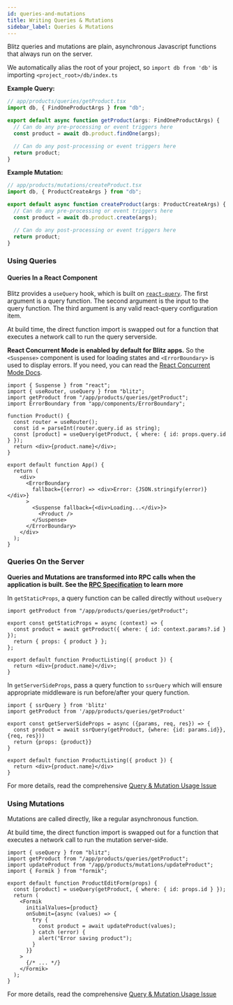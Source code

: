 ```yaml
---
id: queries-and-mutations
title: Writing Queries & Mutations
sidebar_label: Queries & Mutations
---
```


Blitz queries and mutations are plain, asynchronous Javascript functions that always run on the server.

We automatically alias the root of your project, so `import db from 'db'` is importing `<project_root>/db/index.ts`

**Example Query:**

```ts
// app/products/queries/getProduct.tsx
import db, { FindOneProductArgs } from "db";

export default async function getProduct(args: FindOneProductArgs) {
  // Can do any pre-processing or event triggers here
  const product = await db.product.findOne(args);

  // Can do any post-processing or event triggers here
  return product;
}
```

**Example Mutation:**

```ts
// app/products/mutations/createProduct.tsx
import db, { ProductCreateArgs } from "db";

export default async function createProduct(args: ProductCreateArgs) {
  // Can do any pre-processing or event triggers here
  const product = await db.product.create(args);

  // Can do any post-processing or event triggers here
  return product;
}
```

### Using Queries

#### Queries In a React Component

Blitz provides a `useQuery` hook, which is built on [`react-query`](https://github.com/tannerlinsley/react-query). The first argument is a query function. The second argument is the input to the query function. The third argument is any valid react-query configuration item.

At build time, the direct function import is swapped out for a function that executes a network call to run the query serverside.

**React Concurrent Mode is enabled by default for Blitz apps.** So the `<Suspense>` component is used for loading states and `<ErrorBoundary>` is used to display errors. If you need, you can read the [React Concurrent Mode Docs](https://reactjs.org/docs/concurrent-mode-intro.html).

```tsx
import { Suspense } from "react";
import { useRouter, useQuery } from "blitz";
import getProduct from "/app/products/queries/getProduct";
import ErrorBoundary from "app/components/ErrorBoundary";

function Product() {
  const router = useRouter();
  const id = parseInt(router.query.id as string);
  const [product] = useQuery(getProduct, { where: { id: props.query.id } });
  return <div>{product.name}</div>;
}

export default function App() {
  return (
    <div>
      <ErrorBoundary
        fallback={(error) => <div>Error: {JSON.stringify(error)}</div>}
      >
        <Suspense fallback={<div>Loading...</div>}>
          <Product />
        </Suspense>
      </ErrorBoundary>
    </div>
  );
}
```

### Queries On the Server

**Queries and Mutations are transformed into RPC calls when the application is built. See the [RPC Specification](../advanced/rpc-specification) to learn more**

In `getStaticProps`, a query function can be called directly without `useQuery`

```tsx
import getProduct from "/app/products/queries/getProduct";

export const getStaticProps = async (context) => {
  const product = await getProduct({ where: { id: context.params?.id } });
  return { props: { product } };
};

export default function ProductListing({ product }) {
  return <div>{product.name}</div>;
}
```

In `getServerSideProps`, pass a query function to `ssrQuery` which will ensure appropriate middleware is run before/after your query function.

```tsx
import { ssrQuery } from 'blitz'
import getProduct from '/app/products/queries/getProduct'

export const getServerSideProps = async ({params, req, res}) => {
  const product = await ssrQuery(getProduct, {where: {id: params.id}}, {req, res}))
  return {props: {product}}
}

export default function ProductListing({ product }) {
  return <div>{product.name}</div>
}
```

For more details, read the comprehensive [Query & Mutation Usage Issue](https://github.com/blitz-js/blitz/issues/89)

### Using Mutations

Mutations are called directly, like a regular asynchronous function.

At build time, the direct function import is swapped out for a function that executes a network call to run the mutation server-side.

```tsx
import { useQuery } from "blitz";
import getProduct from "/app/products/queries/getProduct";
import updateProduct from "/app/products/mutations/updateProduct";
import { Formik } from "formik";

export default function ProductEditForm(props) {
  const [product] = useQuery(getProduct, { where: { id: props.id } });
  return (
    <Formik
      initialValues={product}
      onSubmit={async (values) => {
        try {
          const product = await updateProduct(values);
        } catch (error) {
          alert("Error saving product");
        }
      }}
    >
      {/* ... */}
    </Formik>
  );
}
```

For more details, read the comprehensive [Query & Mutation Usage Issue](https://github.com/blitz-js/blitz/issues/89)
